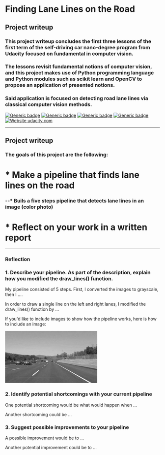 # **Finding Lane Lines on the Road** 

## Project writeup

### This project writeup concludes the first three lessons of the first term of the self-driving car nano-degree program from Udacity focused on fundamental in computer vision.

### The lessons revisit fundamental notions of computer vision, and this project makes use of Python programming language and Python modules such as scikit learn and OpenCV to propose an application of presented notions.

### Said application is focused on detecting road lane lines via classical computer vision methods.

[![Generic badge](https://img.shields.io/badge/framework-python-blue.svg)](https://www.python.org/)
[![Generic badge](https://img.shields.io/badge/framework-opencv-blue.svg)](https://docs.opencv.org/3.0-beta/doc/py_tutorials/py_tutorials.html)
[![Generic badge](https://img.shields.io/badge/framework-scikit.learn-blue.svg)](http://scikit-learn.org/stable/)
[![Generic badge](https://img.shields.io/badge/domain-computer.vision-green.svg)](https://en.wikipedia.org/wiki/Computer_vision)
[![Website udacity.com](https://img.shields.io/website-up-down-green-red/http/shields.io.svg)](https://classroom.udacity.com/) 

---

## Project writeup

### The goals of this project are the following:
# * Make a pipeline that finds lane lines on the road
### --* Buils a five steps pipeline that detects lane lines in an image (color photo)
# * Reflect on your work in a written report


[//]: # (Image References)

[image1]: ./examples/grayscale.jpg "Grayscale"

---

### Reflection

### 1. Describe your pipeline. As part of the description, explain how you modified the draw_lines() function.

My pipeline consisted of 5 steps. First, I converted the images to grayscale, then I .... 

In order to draw a single line on the left and right lanes, I modified the draw_lines() function by ...

If you'd like to include images to show how the pipeline works, here is how to include an image: 

![alt text][image1]


### 2. Identify potential shortcomings with your current pipeline


One potential shortcoming would be what would happen when ... 

Another shortcoming could be ...


### 3. Suggest possible improvements to your pipeline

A possible improvement would be to ...

Another potential improvement could be to ...
